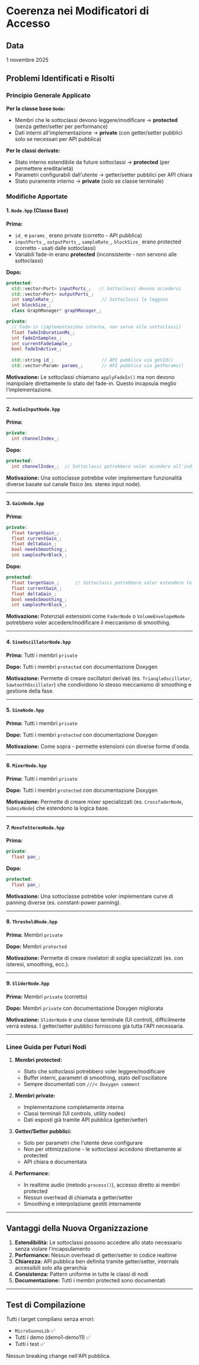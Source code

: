 # Coerenza nei Modificatori di Accesso

## Data
1 novembre 2025

## Problemi Identificati e Risolti

### Principio Generale Applicato

**Per la classe base `Node`:**
- Membri che le sottoclassi devono leggere/modificare → **protected** (senza getter/setter per performance)
- Dati interni all'implementazione → **private** (con getter/setter pubblici solo se necessari per API pubblica)

**Per le classi derivate:**
- Stato interno estendibile da future sottoclassi → **protected** (per permettere ereditarietà)
- Parametri configurabili dall'utente → getter/setter pubblici per API chiara
- Stato puramente interno → **private** (solo se classe terminale)

### Modifiche Apportate

#### 1. `Node.hpp` (Classe Base)
**Prima:**
- `id_` e `params_` erano private (corretto - API pubblica)
- `inputPorts_`, `outputPorts_`, `sampleRate_`, `blockSize_` erano protected (corretto - usati dalle sottoclassi)
- Variabili fade-in erano **protected** (inconsistente - non servono alle sottoclassi)

**Dopo:**
```cpp
protected:
  std::vector<Port> inputPorts_;   // Sottoclassi devono accedervi
  std::vector<Port> outputPorts_;  
  int sampleRate_;                  // Sottoclassi lo leggono
  int blockSize_;                   
  class GraphManager* graphManager_;

private:
  // Fade-in (implementazione interna, non serve alle sottoclassi)
  float fadeInDurationMs_;
  int fadeInSamples_;
  int currentFadeSample_;
  bool fadeInActive_;
  
  std::string id_;                  // API pubblica via getId()
  std::vector<Param> params_;       // API pubblica via getParams()
```

**Motivazione:** Le sottoclassi chiamano `applyFadeIn()` ma non devono manipolare direttamente lo stato del fade-in. Questo incapsula meglio l'implementazione.

---

#### 2. `AudioInputNode.hpp`
**Prima:**
```cpp
private:
  int channelIndex_;
```

**Dopo:**
```cpp
protected:
  int channelIndex_;  // Sottoclassi potrebbero voler accedere all'indice
```

**Motivazione:** Una sottoclasse potrebbe voler implementare funzionalità diverse basate sul canale fisico (es. stereo input node).

---

#### 3. `GainNode.hpp`
**Prima:**
```cpp
private:
  float targetGain_;
  float currentGain_;
  float deltaGain_;
  bool needsSmoothing_;
  int samplesPerBlock_;
```

**Dopo:**
```cpp
protected:
  float targetGain_;      // Sottoclassi potrebbero voler estendere lo smoothing
  float currentGain_;
  float deltaGain_;
  bool needsSmoothing_;
  int samplesPerBlock_;
```

**Motivazione:** Potenziali estensioni come `FaderNode` o `VolumeEnvelopeNode` potrebbero voler accedere/modificare il meccanismo di smoothing.

---

#### 4. `SineOscillatorNode.hpp`
**Prima:** Tutti i membri `private`

**Dopo:** Tutti i membri `protected` con documentazione Doxygen

**Motivazione:** Permette di creare oscillatori derivati (es. `TriangleOscillator`, `SawtoothOscillator`) che condividono lo stesso meccanismo di smoothing e gestione della fase.

---

#### 5. `SineNode.hpp`
**Prima:** Tutti i membri `private`

**Dopo:** Tutti i membri `protected` con documentazione Doxygen

**Motivazione:** Come sopra - permette estensioni con diverse forme d'onda.

---

#### 6. `MixerNode.hpp`
**Prima:** Tutti i membri `private`

**Dopo:** Tutti i membri `protected` con documentazione Doxygen

**Motivazione:** Permette di creare mixer specializzati (es. `CrossfaderNode`, `SubmixNode`) che estendono la logica base.

---

#### 7. `MonoToStereoNode.hpp`
**Prima:**
```cpp
private:
  float pan_;
```

**Dopo:**
```cpp
protected:
  float pan_;
```

**Motivazione:** Una sottoclasse potrebbe voler implementare curve di panning diverse (es. constant-power panning).

---

#### 8. `ThresholdNode.hpp`
**Prima:** Membri `private`

**Dopo:** Membri `protected`

**Motivazione:** Permette di creare rivelatori di soglia specializzati (es. con isteresi, smoothing, ecc.).

---

#### 9. `SliderNode.hpp`
**Prima:** Membri `private` (corretto)

**Dopo:** Membri `private` con documentazione Doxygen migliorata

**Motivazione:** `SliderNode` è una classe terminale (UI control), difficilmente verrà estesa. I getter/setter pubblici forniscono già tutta l'API necessaria.

---

### Linee Guida per Futuri Nodi

1. **Membri protected:**
   - Stato che sottoclassi potrebbero voler leggere/modificare
   - Buffer interni, parametri di smoothing, stato dell'oscillatore
   - Sempre documentati con `///< Doxygen comment`

2. **Membri private:**
   - Implementazione completamente interna
   - Classi terminali (UI controls, utility nodes)
   - Dati esposti già tramite API pubblica (getter/setter)

3. **Getter/Setter pubblici:**
   - Solo per parametri che l'utente deve configurare
   - Non per ottimizzazione - le sottoclassi accedono direttamente ai protected
   - API chiara e documentata

4. **Performance:**
   - In realtime audio (metodo `process()`), accesso diretto ai membri protected
   - Nessun overhead di chiamata a getter/setter
   - Smoothing e interpolazione gestiti internamente

---

## Vantaggi della Nuova Organizzazione

1. **Estendibilità:** Le sottoclassi possono accedere allo stato necessario senza violare l'incapsulamento
2. **Performance:** Nessun overhead di getter/setter in codice realtime
3. **Chiarezza:** API pubblica ben definita tramite getter/setter, internals accessibili solo alla gerarchia
4. **Consistenza:** Pattern uniforme in tutte le classi di nodi
5. **Documentazione:** Tutti i membri protected sono documentati

---

## Test di Compilazione

Tutti i target compilano senza errori:
- `MicroSuonoLib` ✅
- Tutti i demo (demo1-demo11) ✅
- Tutti i test ✅

Nessun breaking change nell'API pubblica.
